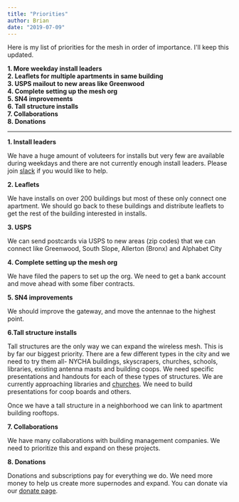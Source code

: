 ```yaml
---
title: "Priorities"
author: Brian
date: "2019-07-09"
---
```


Here is my list of priorities for the mesh in order of importance. I'll keep this updated.

**1. More weekday install leaders**    
**2. Leaflets for multiple apartments in same building**  
**3. USPS mailout to new areas like Greenwood**  
**4. Complete setting up the mesh org**  
**5. SN4 improvements**  
**6. Tall structure installs**  
**7. Collaborations**  
**8. Donations**  

---

**1. Install leaders**

We have a huge amount of voluteers for installs but very few are available during weekdays and there are not currently enough install leaders. Please join [slack](https://slack.nycmesh.net) if you would like to help.

**2. Leaflets**

We have installs on over 200 buildings but most of these only connect one apartment. We should go back to these buildings and distribute leaflets to get the rest of the building interested in installs. 

**3. USPS**

We can send postcards via USPS to new areas (zip codes) that we can connect like Greenwood, South Slope, Allerton (Bronx) and Alphabet City

**4. Complete setting up the mesh org**

We have filed the papers to set up the org. We need to get a bank account and move ahead with some fiber contracts.

**5. SN4 improvements**

We should improve the gateway, and move the antennae to the highest point.

**6.Tall structure installs**

Tall structures are the only way we can expand the wireless mesh. This is by far our biggest priority. There are a few different types in the city and we need to try them all- NYCHA buildings, skyscrapers, churches, schools, libraries, existing antenna masts and building coops. We need specific presentations and handouts for each of these types of structures. We are currently approaching libraries and [churches](https://docs.nycmesh.net/organization/outreach/church.pdf). We need to build presentations for coop boards and others.

Once we have a tall structure in a neighborhood we can link to apartment building rooftops.

**7. Collaborations**

We have many collaborations with building management companies. We need to prioritize this and expand on these projects.

**8. Donations**

Donations and subscriptions pay for everything we do. We need more money to help us create more supernodes and expand. You can donate via our [donate page](/donate).
